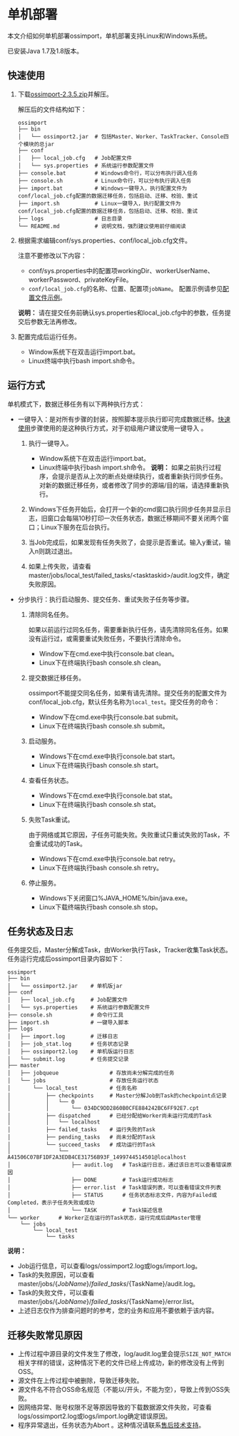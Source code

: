 # 单机部署

本文介绍如何单机部署ossimport，单机部署支持Linux和Windows系统。

已安装Java 1.7及1.8版本。

## 快速使用

1.  下载[ossimport-2.3.5.zip](https://gosspublic.alicdn.com/ossimport/standalone/ossimport-2.3.5.zip)并解压。

    解压后的文件结构如下：

    ```
    ossimport
    ├── bin
    │   └── ossimport2.jar  # 包括Master、Worker、TaskTracker、Console四个模块的总jar
    ├── conf
    │   ├── local_job.cfg   # Job配置文件
    │   └── sys.properties  # 系统运行参数配置文件
    ├── console.bat         # Windows命令行，可以分布执行调入任务
    ├── console.sh          # Linux命令行，可以分布执行调入任务
    ├── import.bat          # Windows一键导入，执行配置文件为conf/local_job.cfg配置的数据迁移任务，包括启动、迁移、校验、重试
    ├── import.sh           # Linux一键导入，执行配置文件为conf/local_job.cfg配置的数据迁移任务，包括启动、迁移、校验、重试
    ├── logs                # 日志目录
    └── README.md           # 说明文档，强烈建议使用前仔细阅读
    ```

2.  根据需求编辑conf/sys.properties、conf/local\_job.cfg文件。

    注意不要修改以下内容：

    -   conf/sys.properties中的配置项workingDir、workerUserName、workerPassword、privateKeyFile。
    -   `conf/local_job.cfg`的名称、位置、配置项`jobName`。
    配置示例请参见[配置文件示例](/cn.zh-CN/常用工具/数据迁移工具ossimport/说明及配置.md)。

    **说明：** 请在提交任务前确认sys.properties和local\_job.cfg中的参数，任务提交后参数无法再修改。

3.  配置完成后运行任务。

    -   Window系统下在双击运行import.bat。
    -   Linux终端中执行bash import.sh命令。

## 运行方式

单机模式下，数据迁移任务有以下两种执行方式：

-   一键导入：是对所有步骤的封装，按照脚本提示执行即可完成数据迁移。[快速使用](#step_lqm_2qw_ymi)步骤使用的是这种执行方式，对于初级用户建议使用一键导入 。
    1.  执行一键导入。

        -   Window系统下在双击运行import.bat。
        -   Linux终端中执行bash import.sh命令。
        **说明：** 如果之前执行过程序，会提示是否从上次的断点处继续执行，或者重新执行同步任务。对新的数据迁移任务，或者修改了同步的源端/目的端，请选择重新执行。

    2.  Windows下任务开始后，会打开一个新的cmd窗口执行同步任务并显示日志，旧窗口会每隔10秒打印一次任务状态，数据迁移期间不要关闭两个窗口；Linux下服务在后台执行。
    3.  当Job完成后，如果发现有任务失败了，会提示是否重试。输入y重试，输入n则跳过退出。
    4.  如果上传失败，请查看master/jobs/local\_test/failed\_tasks/<tasktaskid\>/audit.log文件，确定失败原因。
-   分步执行：执行启动服务、提交任务、重试失败子任务等步骤。
    1.  清除同名任务。

        如果以前运行过同名任务，需要重新执行任务，请先清除同名任务。如果没有运行过，或需要重试失败任务，不要执行清除命令。

        -   Window下在cmd.exe中执行console.bat clean。
        -   Linux下在终端执行bash console.sh clean。
    2.  提交数据迁移任务。

        ossimport不能提交同名任务，如果有请先清除。提交任务的配置文件为conf/local\_job.cfg，默认任务名称为`local_test`。提交任务的命令：

        -   Window下在cmd.exe中执行console.bat submit。
        -   Linux下在终端执行bash console.sh submit。
    3.  启动服务。
        -   Windows下在cmd.exe中执行console.bat start。
        -   Linux下在终端执行bash console.sh start。
    4.  查看任务状态。
        -   Windows下在cmd.exe中执行console.bat stat。
        -   Linux下在终端执行bash console.sh stat。
    5.  失败Task重试。

        由于网络或其它原因，子任务可能失败。失败重试只重试失败的Task，不会重试成功的Task。

        -   Windows下在cmd.exe中执行console.bat retry。
        -   Linux下在终端执行bash console.sh retry。
    6.  停止服务。
        -   Windows下关闭窗口%JAVA\_HOME%/bin/java.exe。
        -   Linux下载终端执行bash console.sh stop。

## 任务状态及日志

任务提交后，Master分解成Task，由Worker执行Task，Tracker收集Task状态。任务运行完成后ossimport目录内容如下：

```
ossimport
├── bin
│   └── ossimport2.jar    # 单机版jar
├── conf
│   ├── local_job.cfg     # Job配置文件
│   └── sys.properties    # 系统运行参数配置文件
├── console.sh            # 命令行工具
├── import.sh             # 一键导入脚本
├── logs
│   ├── import.log        # 迁移日志
│   ├── job_stat.log      # 任务状态记录
│   ├── ossimport2.log    # 单机版运行日志
│   └── submit.log        # 任务提交记录
├── master
│   ├── jobqueue                # 存放尚未分解完成的任务
│   └── jobs                    # 存放任务运行状态
│       └── local_test          # 任务名称
│           ├── checkpoints     # Master分解Job到Task的checkpoint点记录
│           │   └── 0
│           │       └── 034DC9DD2860B0CFE884242BC6FF92E7.cpt
│           ├── dispatched      # 已经分配给Worker尚未运行完成的Task
│           │   └── localhost
│           ├── failed_tasks    # 运行失败的Task
│           ├── pending_tasks   # 尚未分配的Task
│           └── succeed_tasks   # 成功运行的Task
│               └── A41506C07BF1DF2A3EDB4CE31756B93F_1499744514501@localhost
│                   ├── audit.log   # Task运行日志，通过该日志可以查看错误原因
│                   ├── DONE        # Task运行成功标志
│                   ├── error.list  # Task错误列表，可以查看错误文件列表
│                   ├── STATUS      # 任务状态标志文件，内容为Failed或Completed，表示子任务失败或成功
│                   └── TASK        # Task描述信息
└── worker      # Worker正在运行的Task状态，运行完成后由Master管理
    └── jobs
        └── local_test
            └── tasks
```

**说明：**

-   Job运行信息，可以查看logs/ossimport2.log或logs/import.log。
-   Task的失败原因，可以查看master/jobs/$\{JobName\}/failed\_tasks/$\{TaskName\}/audit.log。
-   Task的失败文件，可以查看master/jobs/$\{JobName\}/failed\_tasks/$\{TaskName\}/error.list。
-   上述日志仅作为排查问题时的参考，您的业务和应用不要依赖于该内容。

## 迁移失败常见原因

-   上传过程中源目录的文件发生了修改，log/audit.log里会提示`SIZE_NOT_MATCH`相关字样的错误，这种情况下老的文件已经上传成功，新的修改没有上传到OSS。
-   源文件在上传过程中被删除，导致迁移失败。
-   源文件名不符合OSS命名规范（不能以/开头，不能为空），导致上传到OSS失败。
-   因网络异常、账号权限不足等原因导致的下载数据源文件失败，可查看logs/ossimport2.log或logs/import.log确定错误原因。
-   程序异常退出，任务状态为Abort 。这种情况请联系[售后技术支持](https://selfservice.console.aliyun.com/ticket/createIndex)。

